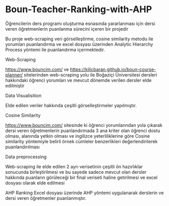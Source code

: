 # Boun-Teacher-Ranking-with-AHP
Öğrencilerin ders programı oluşturma esnasında yararlanması için dersi veren öğretmenlerin puanlanma sürecini içeren bir projedir

Bu proje web-scraping veri görselleştirme, cosine similarity metodu ile yorumları puanlandırma ve excel dosyası üzerinden Analytic Hierarchy Process yöntemi ile puanlandırma içermektedir.

Web-Scraping

https://www.bouncim.com/ ve https://kilicbaran.github.io/boun-course-planner/ sitelerinden web-scraping yolu ile Boğaziçi Üniversitesi dersleri hakkındaki öğrenci yorumları ve mevcut dönemde verilen dersler elde edilmiştir

Data Visualisition

Elde edilen veriler hakkında çeşitli görselleştirmeler yapılmıştır.

Cosine Similarity

https://www.bouncim.com/ sitesinde ki öğrenci yorumlarından yola çıkarak dersi veren öğretmenlerin puanlandırmada 3 ana kriter olan öğrenci dostu olması, alanında yetkin olması ve ingilizce yeterliliklerine göre Cosine similarity yöntemiyle belirli örnek cümleler benzerlikleri değerlendirilerek puanlandırılması

Data preprocessing

Web-scraping ile elde edilen 2 ayrı verisetinin çeşitli ön hazırlıklar sonucunda birleştirilmesi ve bu sayede sadece mevcut olan dersler hakkında puanların görüleceği bir final veriseti haline getirilmesi ve excel dosyası olarak elde edilmesi

AHP Ranking
Excel dosyası üzerinde AHP yöntemi uygulanarak derslerin ve dersi veren öğretmenler puanlanmıştır.


